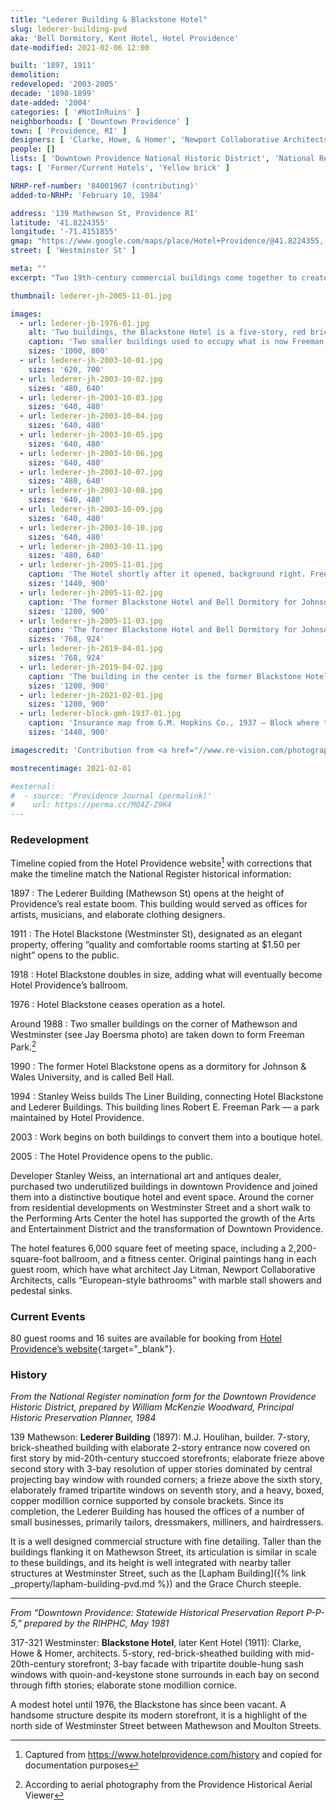 ```yaml
---
title: "Lederer Building & Blackstone Hotel"
slug: lederer-building-pvd
aka: 'Bell Dormitory, Kent Hotel, Hotel Providence'
date-modified: 2021-02-06 12:00

built: '1897, 1911'
demolition: 
redeveloped: '2003-2005'
decade: '1890-1899'
date-added: '2004'
categories: [ '#NotInRuins' ]
neighborhoods: [ 'Downtown Providence' ]
town: [ 'Providence, RI' ]
designers: [ 'Clarke, Howe, & Homer', 'Newport Collaborative Architects' ] #M.J. Houlihan
people: []
lists: [ 'Downtown Providence National Historic District', 'National Register of Historic Places' ]
tags: [ 'Former/Current Hotels', 'Yellow brick' ]

NRHP-ref-number: '84001967 (contributing)'
added-to-NRHP: 'February 10, 1984'

address: '139 Mathewson St, Providence RI'
latitude: '41.8224355'
longitude: '-71.4151855'
gmap: "https://www.google.com/maps/place/Hotel+Providence/@41.8224355,-71.4151855,18z/data=!3m1!4b1!4m8!3m7!1s0x89e44513a782eae1:0x42c0f23fa00408e1!5m2!4m1!1i2!8m2!3d41.8224335!4d-71.4140912"
street: [ 'Westminster St' ]

meta: ""
excerpt: "Two 19th-century commercial buildings come together to create a unique hotel with historic character"

thumbnail: lederer-jh-2005-11-01.jpg

images:
  - url: lederer-jb-1976-01.jpg
    alt: 'Two buildings, the Blackstone Hotel is a five-story, red brick clad buiding three bays wide with highly decorative window trim, large ornamental brackets along the roofline, and elaborate cornice. The Lederer building is seven stories faced in yellow brick with brown sandstone trimwork, a cast-iron first-to-second floor storefront entrance, topped with three levels of steel-trimmed bay windows rising above it.'
    caption: 'Two smaller buildings used to occupy what is now Freeman Park — notice the Lederer Building in the top right. Photo by Jay Boersma, 1976'
    sizes: '1000, 800'
  - url: lederer-jh-2003-10-01.jpg
    sizes: '620, 700'
  - url: lederer-jh-2003-10-02.jpg
    sizes: '480, 640'
  - url: lederer-jh-2003-10-03.jpg
    sizes: '640, 480'
  - url: lederer-jh-2003-10-04.jpg
    sizes: '640, 480'
  - url: lederer-jh-2003-10-05.jpg
    sizes: '640, 480'
  - url: lederer-jh-2003-10-06.jpg
    sizes: '640, 480'
  - url: lederer-jh-2003-10-07.jpg
    sizes: '480, 640'
  - url: lederer-jh-2003-10-08.jpg
    sizes: '640, 480'
  - url: lederer-jh-2003-10-09.jpg
    sizes: '640, 480'
  - url: lederer-jh-2003-10-10.jpg
    sizes: '640, 480'
  - url: lederer-jh-2003-10-11.jpg
    sizes: '480, 640'
  - url: lederer-jh-2005-11-01.jpg
    caption: 'The Hotel shortly after it opened, background right. Freeman Park is in the left foreground, corner of Mathrewson and Westminster'
    sizes: '1440, 900'
  - url: lederer-jh-2005-11-02.jpg
    caption: 'The former Blackstone Hotel and Bell Dormitory for Johnson and Wales, Westminster Street'
    sizes: '1200, 900'
  - url: lederer-jh-2005-11-03.jpg
    caption: 'The former Blackstone Hotel and Bell Dormitory for Johnson and Wales, Westminster Street'
    sizes: '768, 924'
  - url: lederer-jh-2019-04-01.jpg
    sizes: '768, 924'
  - url: lederer-jh-2019-04-02.jpg
    caption: 'The building in the center is the former Blackstone Hotel. An interesting outline of a former abutting building on its right side? Below that is the two story connector building added in the 1990s'
    sizes: '1200, 900'
  - url: lederer-jh-2021-02-01.jpg
    sizes: '1200, 900'
  - url: lederer-block-gmh-1937-01.jpg
    caption: 'Insurance map from G.M. Hopkins Co., 1937 — Block where the Lederer and Blackstone buildings (here as “Hotel Berhshire”) are located are highlighted'
    sizes: '1440, 900'

imagescredit: 'Contribution from <a href="//www.re-vision.com/photography/providence/" target="_blank">Jay Boersma’s student collection</a>'

mostrecentimage: 2021-02-01

#external:
#  - source: 'Providence Journal (permalink)'
#    url: https://perma.cc/MQ4Z-Z9K4
---
```


### Redevelopment

Timeline copied from the Hotel Providence website[^1] with corrections that make the timeline match the National Register historical information:

[^1]: Captured from https://www.hotelprovidence.com/history and copied for documentation purposes

1897
: The Lederer Building (Mathewson St) opens at the height of Providence’s real estate boom. This building would served as offices for artists, musicians, and elaborate clothing designers.

1911
: The Hotel Blackstone (Westminster St), designated as an elegant property, offering “quality and comfortable rooms starting at $1.50 per night” opens to the public.

1918
: Hotel Blackstone doubles in size, adding what will eventually become Hotel Providence’s ballroom. 

1976
: Hotel Blackstone ceases operation as a hotel.

Around 1988
: Two smaller buildings on the corner of Mathewson and Westminster (see Jay Boersma photo) are taken down to form Freeman Park.[^2]

1990
: The former Hotel Blackstone opens as a dormitory for Johnson & Wales University, and is called Bell Hall.

1994
: Stanley Weiss builds The Liner Building, connecting Hotel Blackstone and Lederer Buildings. This building lines Robert E. Freeman Park — a park maintained by Hotel Providence.

2003
: Work begins on both buildings to convert them into a boutique hotel.

2005
: The Hotel Providence opens to the public.

[^2]: According to aerial photography from the Providence Historical Aerial Viewer


Developer Stanley Weiss, an international art and antiques dealer, purchased two underutilized buildings in downtown Providence and joined them into a distinctive boutique hotel and event space. Around the corner from residential developments on Westminster Street and a short walk to the Performing Arts Center the hotel has supported the growth of the Arts and Entertainment District and the transformation of Downtown Providence. 

The hotel features 6,000 square feet of meeting space, including a 2,200-square-foot ballroom, and a fitness center. Original paintings hang in each guest room, which have what architect Jay Litman, Newport Collaborative Architects, calls “European-style bathrooms” with marble stall showers and pedestal sinks. 


### Current Events

80 guest rooms and 16 suites are available for booking from [Hotel Providence’s website](//www.hotelprovidence.com){:target="_blank"}. 


### History

_From the National Register nomination form for the Downtown Providence Historic District, prepared by William McKenzie Woodward, Principal Historic Preservation Planner, 1984_

139 Mathewson: **Lederer Building** (1897): M.J. Houlihan, builder. 7-story, brick-sheathed building with elaborate 2-story entrance now covered on first story by mid-20th-century stuccoed storefronts; elaborate frieze above second story with 3-bay resolution of upper stories dominated by central projecting bay window with rounded corners; a frieze above the sixth story, elaborately framed tripartite windows on seventh story, and a heavy, boxed, copper modillion cornice supported by console brackets. Since its completion, the Lederer Building has housed the offices of a number of small businesses, primarily tailors, dressmakers, milliners, and hairdressers.

It is a well designed commercial structure with fine detailing. Taller than the buildings flanking it on Mathewson Street, its articulation is similar in scale to these buildings, and its height
is well integrated with nearby taller structures at Westminster Street, such as the [Lapham Building]({% link _property/lapham-building-pvd.md %}) and the Grace Church steeple.

***

_From “Downtown Providence: Statewide Historical Preservation Report P-P-5,” prepared by the RIHPHC, May 1981_

317-321 Westminster: **Blackstone Hotel**, later Kent Hotel (1911): Clarke, Howe & Homer, architects. 5-story, red-brick-sheathed building with mid-20th-century storefront; 3-bay facade with tripartite double-hung sash windows with quoin-and-keystone stone surrounds in each bay on second through fifth stories; elaborate stone modillion cornice. 

A modest hotel until 1976, the Blackstone has since been vacant. A handsome structure despite its modern storefront, it is a highlight of the north side of Westminster Street between Mathewson and Moulton Streets.
